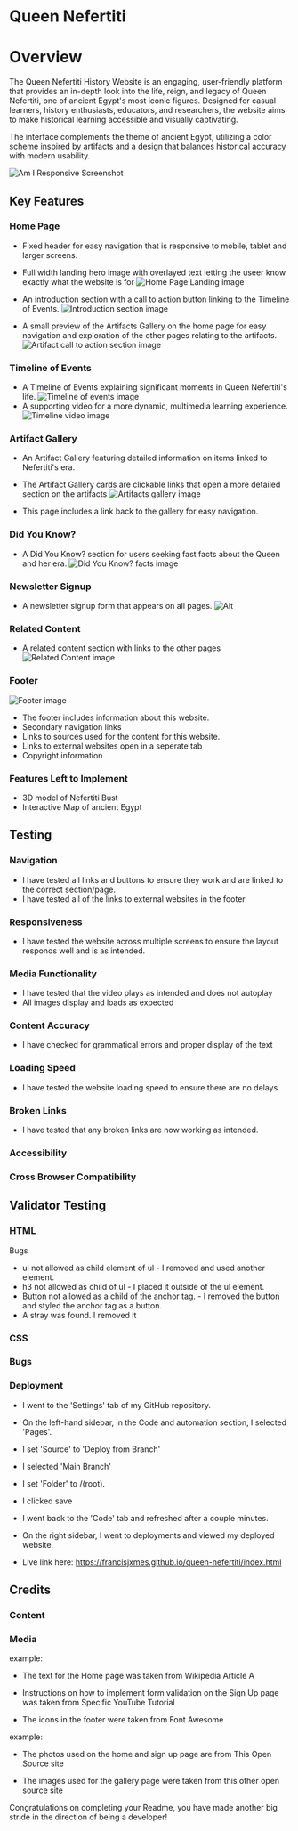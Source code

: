 # Queen Nefertiti

# Overview

The Queen Nefertiti History Website is an engaging, user-friendly platform that provides an in-depth look into the life, reign, and legacy of Queen Nefertiti, one of ancient Egypt's most iconic figures. Designed for casual learners, history enthusiasts, educators, and researchers, the website aims to make historical learning accessible and visually captivating.

The interface complements the theme of ancient Egypt, utilizing a color scheme inspired by artifacts and a design that balances historical accuracy with modern usability.

![Am I Responsive Screenshot](assets/images/am-i-responsive.png)

## Key Features

### Home Page
* Fixed header for easy navigation that is responsive to mobile, tablet and larger screens.
* Full width landing hero image with overlayed text letting the useer know exactly what the website is for
![Home Page Landing image](assets/images/hero-landing.png)

* An introduction section with a call to action button linking to the Timeline of Events.
![Introduction section image](assets/images/introduction-section.png)

* A small preview of the Artifacts Gallery on the home page for easy navigation and exploration of the other pages relating to the artifacts.
![Artifact call to action section image](assets/images/artifacts-cta.png)

### Timeline of Events
* A Timeline of Events explaining significant moments in Queen Nefertiti's life.
![Timeline of events image](assets/images/timeline.png)
* A supporting video for a more dynamic, multimedia learning experience.
![Timeline video image](assets/images/timeline-video.png)

### Artifact Gallery
* An Artifact Gallery featuring detailed information on items linked to Nefertiti's era.

* The Artifact Gallery cards are clickable links that open a more detailed section on the artifacts
![Artifacts gallery image](assets/images/artifact-gallery.png)
* This page includes a link back to the gallery for easy navigation.

### Did You Know?
* A Did You Know? section for users seeking fast facts about the Queen and her era.
![Did You Know? facts image](assets/images/did-you-know-facts.png)

### Newsletter Signup
* A newsletter signup form that appears on all pages.
![Alt](assets/images/)

### Related Content
* A related content section with links to the other pages
![Related Content image](assets/images/related-content.png) 

### Footer
![Footer image](assets/images/footer.png)

* The footer includes information about this website.
* Secondary navigation links
* Links to sources used for the content for this website.
* Links to external websites open in a seperate tab
* Copyright information

### Features Left to Implement
* 3D model of Nefertiti Bust
* Interactive Map of ancient Egypt

## Testing

### Navigation
* I have tested all links and buttons to ensure they work and are linked to the correct section/page.
* I have tested all of the links to external websites in the footer

### Responsiveness
* I have tested the website across multiple screens to ensure the layout responds well and is as intended.

### Media Functionality
* I have tested that the video plays as intended and does not autoplay
* All images display and loads as expected

### Content Accuracy
* I have checked for grammatical errors and proper display of the text

### Loading Speed
* I have tested the website loading speed to ensure there are no delays

### Broken Links
* I have tested that any broken links are now working as intended.

### Accessibility

### Cross Browser Compatibility

## Validator Testing

### HTML

Bugs
* ul not allowed as child element of ul - I removed and used another element.
* h3 not allowed as child of ul - I placed it outside of the ul element.
* Button not allowed as a child of the anchor tag. - I removed the button and styled the anchor tag as a button.
* A stray </a> was found. I removed it
 

### CSS

### Bugs

### Deployment

* I went to the 'Settings' tab of my GitHub repository.
* On the left-hand sidebar, in the Code and automation section, I selected 'Pages'.
* I set 'Source' to 'Deploy from Branch'
* I selected 'Main Branch'
* I set 'Folder' to /(root).
* I clicked save
* I went back to the 'Code' tab and refreshed after a couple minutes.
* On the right sidebar, I went to deployments and viewed my deployed website.

* Live link here: https://francisjxmes.github.io/queen-nefertiti/index.html

## Credits

### Content

### Media



example: 
* The text for the Home page was taken from Wikipedia Article A

* Instructions on how to implement form validation on the Sign Up page was taken from Specific YouTube Tutorial

* The icons in the footer were taken from Font Awesome

example:
* The photos used on the home and sign up page are from This Open Source site

* The images used for the gallery page were taken from this other open source site

Congratulations on completing your Readme, you have made another big stride in the direction of being a developer!
